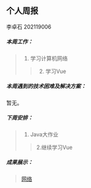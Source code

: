 ## 个人周报

李卓石 202119006

##### 本周工作：

>1. 学习计算机网络
>>2. 学习Vue

##### 本周遇到的技术困难及解决方案：

暂无。

##### 下周安排：

>1. Java大作业
>>2.继续学习Vue 

##### 成果展示：
>[网络](https://gitee.com/Zhuoshi--Li/computer-network/blob/master/%E6%A6%82%E8%BF%B0.md)
